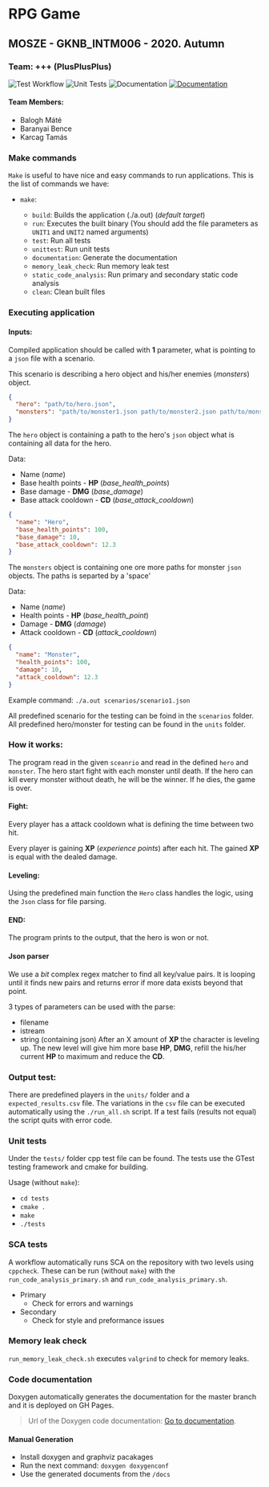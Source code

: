 # RPG Game

## MOSZE - GKNB_INTM006 - 2020. Autumn

### Team: +++ (PlusPlusPlus)

![Test Workflow](https://github.com/Teaching-projects/SZE-MOSZE-2020-plusplusplus/workflows/Test%20Workflow/badge.svg)
![Unit Tests](https://github.com/Teaching-projects/SZE-MOSZE-2020-plusplusplus/workflows/Unit%20Tests/badge.svg)
![Documentation](https://github.com/Teaching-projects/SZE-MOSZE-2020-plusplusplus/workflows/Documentation%20workflow/badge.svg)
[![Documentation](https://img.shields.io/badge/Documentation-Here!-blue)](https://teaching-projects.github.io/SZE-MOSZE-2020-plusplusplus/pages.html)

#### Team Members:

- Balogh Máté
- Baranyai Bence
- Karcag Tamás

### Make commands

`Make` is useful to have nice and easy commands to run applications. This is the list of commands we have:

- `make`:

  - `build`: Builds the application (./a.out) (_default target_)
  - `run`: Executes the built binary (You should add the file parameters as `UNIT1` and `UNIT2` named arguments)
  - `test`: Run all tests
  - `unittest`: Run unit tests
  - `documentation`: Generate the documentation
  - `memory_leak_check`: Run memory leak test
  - `static_code_analysis`: Run primary and secondary static code analysis
  - `clean`: Clean built files

### Executing application

#### Inputs:

Compiled application should be called with **1** parameter, what is pointing to a `json` file with a scenario.

This scenario is describing a hero object and his/her enemies (*monsters*) object.

```json
{
  "hero": "path/to/hero.json",
  "monsters": "path/to/monster1.json path/to/monster2.json path/to/monster3.json"
}
```

The `hero` object is containing a path to the hero's `json` object what is containing all data for the hero.

Data:
- Name (*name*)
- Base health points - **HP** (*base_health_points*)
- Base damage - **DMG** (*base_damage*)
- Base attack cooldown - **CD** (*base_attack_cooldown*)

```json
{
  "name": "Hero",
  "base_health_points": 100,
  "base_damage": 10,
  "base_attack_cooldown": 12.3
}
```

The `monsters` object is containing one ore more paths for monster `json` objects. The paths is separted by a 'space'

Data:
- Name (*name*)
- Health points - **HP** (*base_health_point*)
- Damage - **DMG** (*damage*)
- Attack cooldown - **CD** (*attack_cooldown*)

```json
{
  "name": "Monster",
  "health_points": 100,
  "damage": 10,
  "attack_cooldown": 12.3
}
```

Example command: `./a.out scenarios/scenario1.json`

All predefined scenario for the testing can be foind in the `scenarios` folder.
All predefined hero/monster for testing can be found in the `units` folder.

### How it works:

The program read in the given `sceanrio` and read in the defined `hero` and `monster`.
The hero start fight with each monster until death.
If the hero can kill every monster without death, he will be the winner. If he dies, the game is over.

#### Fight:

Every player has a attack cooldown what is defining the time between two hit.

Every player is gaining **XP** (*experience points*) after each hit. The gained **XP** is equal with the dealed damage.

#### Leveling:

Using the predefined main function the `Hero` class handles the logic, using the `Json` class for file parsing.

#### END:

The program prints to the output, that the hero is won or not.

#### Json parser

We use a _bit_ complex regex matcher to find all key/value pairs. It is looping until it finds new pairs and returns error if more data exists beyond that point.

3 types of parameters can be used with the parse:

- filename
- istream
- string (containing json)
After an X amount of **XP** the character is leveling up. The new level will give him more base **HP**, **DMG**, refill the his/her current **HP** to maximum and reduce the **CD**.

### Output test:

There are predefined players in the `units/` folder and a `expected_results.csv` file. The variations in the `csv` file can be executed automatically using the `./run_all.sh` script. If a test fails (results not equal) the script quits with error code.

### Unit tests

Under the `tests/` folder cpp test file can be found. The tests use the GTest testing framework and cmake for building.

Usage (without `make`):

- `cd tests`
- `cmake .`
- `make`
- `./tests`

### SCA tests

A workflow automatically runs SCA on the repository with two levels using `cppcheck`. These can be run (without `make`) with the `run_code_analysis_primary.sh` and `run_code_analysis_primary.sh`.

- Primary
  - Check for errors and warnings
- Secondary
  - Check for style and preformance issues

### Memory leak check

`run_memory_leak_check.sh` executes `valgrind` to check for memory leaks.

### Code documentation

Doxygen automatically generates the documentation for the master branch and it is deployed on GH Pages.

> Url of the Doxygen code documentation: [Go to documentation](https://teaching-projects.github.io/SZE-MOSZE-2020-plusplusplus/pages.html).

#### Manual Generation

- Install doxygen and graphviz pacakages
- Run the next command: `doxygen doxygenconf`
- Use the generated documents from the `/docs`
